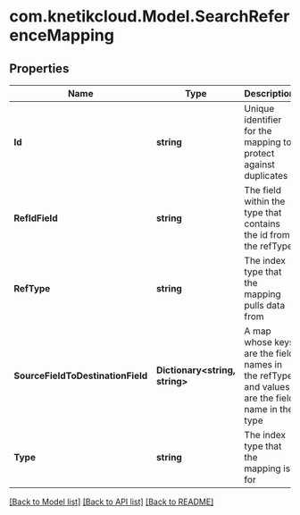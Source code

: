 # com.knetikcloud.Model.SearchReferenceMapping
## Properties

Name | Type | Description | Notes
------------ | ------------- | ------------- | -------------
**Id** | **string** | Unique identifier for the mapping to protect against duplicates | 
**RefIdField** | **string** | The field within the type that contains the id from the refType | 
**RefType** | **string** | The index type that the mapping pulls data from | 
**SourceFieldToDestinationField** | **Dictionary&lt;string, string&gt;** | A map whose keys are the field names in the refType and values are the field name in the type | 
**Type** | **string** | The index type that the mapping is for | 

[[Back to Model list]](../README.md#documentation-for-models) [[Back to API list]](../README.md#documentation-for-api-endpoints) [[Back to README]](../README.md)

